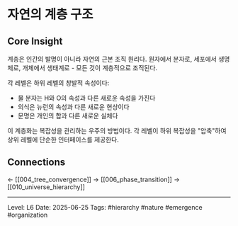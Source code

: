 # 자연의 계층 구조

## Core Insight
계층은 인간의 발명이 아니라 자연의 근본 조직 원리다. 원자에서 분자로, 세포에서 생명체로, 개체에서 생태계로 - 모든 것이 계층적으로 조직된다.

각 레벨은 하위 레벨의 창발적 속성이다:
- 물 분자는 H와 O의 속성과 다른 새로운 속성을 가진다
- 의식은 뉴런의 속성과 다른 새로운 현상이다
- 문명은 개인의 합과 다른 새로운 실체다

이 계층화는 복잡성을 관리하는 우주의 방법이다. 각 레벨이 하위 복잡성을 "압축"하여 상위 레벨에 단순한 인터페이스를 제공한다.

## Connections
← [[004_tree_convergence]]
→ [[006_phase_transition]]
→ [[010_universe_hierarchy]]

---
Level: L6
Date: 2025-06-25
Tags: #hierarchy #nature #emergence #organization